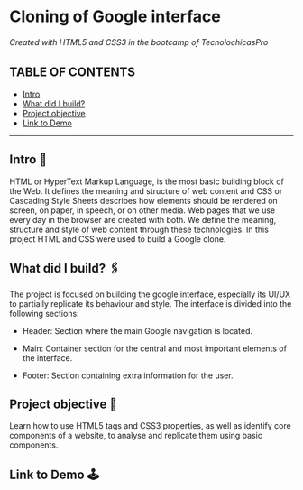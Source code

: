 # Cloning of Google interface
###### Created with HTML5 and CSS3 in the bootcamp of TecnolochicasPro

## TABLE OF CONTENTS
* [Intro]()
* [What did I build?]()
* [Project objective]()
* [Link to Demo]()

***

## Intro 📖
HTML or HyperText Markup Language, is the most basic building block of the Web. It defines the meaning and structure of web content and CSS or Cascading Style Sheets describes how elements should be rendered on screen, on paper, in speech, or on other media. Web pages that we use every day in the browser are created with both. We define the meaning, structure and style of web content through these technologies.
In this project HTML and CSS were used to build a Google clone.

## What did I build? 🖇
The project is focused on building the google interface, especially its UI/UX to partially replicate its behaviour and style. The interface is divided into the following sections:

* Header: Section where the main Google navigation is located.

* Main: Container section for the central and most important elements of the interface.

* Footer: Section containing extra information for the user.

## Project objective 🎯
Learn how to use HTML5 tags and CSS3 properties, as well as identify core components of a website, to analyse and replicate them using basic components.

## Link to Demo 🕹


